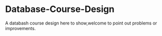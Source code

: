 # Database-Course-Design
A databash course design here to show,welcome to point out problems or improvements.
